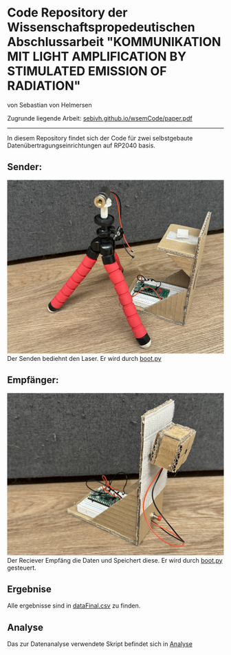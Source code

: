 # Code Repository der Wissenschaftspropedeutischen Abschlussarbeit "KOMMUNIKATION MIT LIGHT AMPLIFICATION BY STIMULATED EMISSION OF RADIATION"
von Sebastian von Helmersen

Zugrunde liegende Arbeit: [sebivh.github.io/wsemCode/paper.pdf](https://sebivh.github.io/wsemCode/paper.pdf)

___
In diesem Repository findet sich der Code für zwei selbstgebaute Datenübertragungseinrichtungen auf RP2040 basis.

## Sender:
![image](assets/emitterBild.jpeg)
Der Senden bediehnt den Laser. Er wird durch [boot.py](Emitter/boot.py)


## Empfänger:
![image](assets/reciverBild.jpeg)
Der Reciever Empfäng die Daten und Speichert diese. Er wird durch [boot.py](Receiver/boot.py) gesteuert.

## Ergebnise
Alle ergebnisse sind in [dataFinal.csv](Analyse/dataFinal.csv) zu finden.

## Analyse
Das zur Datenanalyse verwendete Skript befindet sich in [Analyse](Analyse/)

